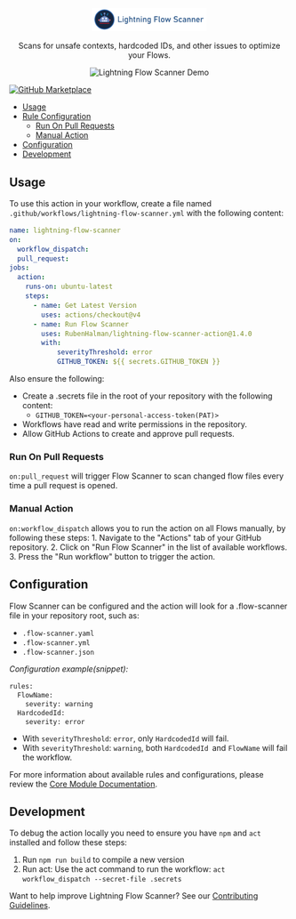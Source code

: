 <p align="center">
  <a href="https://github.com/Flow-Scanner">
    <img src="media/bannerslim.png" style="width: 41%;" />
  </a>
</p>
<p align="center">Scans for unsafe contexts, hardcoded IDs, and other issues to optimize your Flows.</p>

<p align="center">
 <img src="media/lfsaction.gif" alt="Lightning Flow Scanner Demo" width="70%" />
</p>

[![GitHub Marketplace](https://img.shields.io/badge/GitHub%20Action-Lightning%20Flow%20Scanner-blue?logo=github)](https://github.com/marketplace/actions/run-flow-scanner)

- [Usage](#usage)
- [Rule Configuration](#rule-configuration)
  - [Run On Pull Requests](#run-on-pull-requests)
  - [Manual Action](manual-action)
- [Configuration](#configuration)
- [Development](#development)

## Usage

To use this action in your workflow, create a file named `.github/workflows/lightning-flow-scanner.yml` with the following content:

```yaml
name: lightning-flow-scanner
on:
  workflow_dispatch:
  pull_request:
jobs:
  action:
    runs-on: ubuntu-latest
    steps:
      - name: Get Latest Version
        uses: actions/checkout@v4
      - name: Run Flow Scanner
        uses: RubenHalman/lightning-flow-scanner-action@1.4.0
        with:
            severityThreshold: error
            GITHUB_TOKEN: ${{ secrets.GITHUB_TOKEN }}
```

Also ensure the following:

- Create a .secrets file in the root of your repository with the following content:
  - `GITHUB_TOKEN=<your-personal-access-token(PAT)>`
- Workflows have read and write permissions in the repository.
- Allow GitHub Actions to create and approve pull requests.

### Run On Pull Requests

`on:pull_request` will trigger Flow Scanner to scan changed flow files every time a pull request is opened.

### Manual Action

`on:workflow_dispatch` allows you to run the action on all Flows manually, by following these steps:
    1. Navigate to the "Actions" tab of your GitHub repository.
    2. Click on "Run Flow Scanner" in the list of available workflows.
    3. Press the "Run workflow" button to trigger the action.

## Configuration

Flow Scanner can be configured and the action will look for a .flow-scanner file in your repository root, such as:

- `.flow-scanner.yaml`
- `.flow-scanner.yml`
- `.flow-scanner.json`

*Configuration example(snippet):*

```
rules:
  FlowName:
    severity: warning
  HardcodedId:
    severity: error
```

- With `severityThreshold`: `error`, only `HardcodedId` will fail.
- With `severityThreshold`: `warning`, both `HardcodedId `and `FlowName` will fail the workflow.

For more information about available rules and configurations, please review the [Core Module Documentation](https://flow-scanner.github.io/lightning-flow-scanner-core/).

## Development

To debug the action locally you need to ensure you have `npm` and `act` installed and follow these steps:

1. Run `npm run build` to compile a new version
2. Run act: Use the act command to run the workflow:
   `act workflow_dispatch --secret-file .secrets`

Want to help improve Lightning Flow Scanner? See our [Contributing Guidelines](https://github.com/Flow-Scanner/lightning-flow-scanner-core/blob/main/CONTRIBUTING.md).
